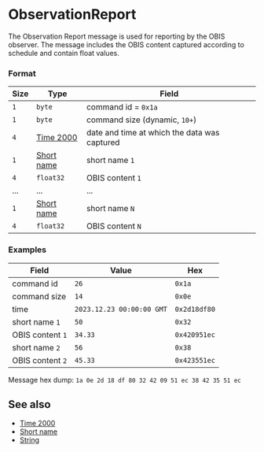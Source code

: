 # ObservationReport

The Observation Report message is used for reporting by the OBIS observer.
The message includes the OBIS content captured according to schedule and contain float values.


### Format

| Size | Type                                 | Field                                        |
| ---- | ------------------------------------ | -------------------------------------------- |
| `1`  | `byte`                               | command id = `0x1a`                          |
| `1`  | `byte`                               | command size (dynamic, `10+`)                |
| `4`  | [Time 2000](../types.md#time-2000)   | date and time at which the data was captured |
| `1`  | [Short name](../types.md#short-name) | short name `1`                               |
| `4`  | `float32`                            | OBIS content `1`                             |
| ...  | ...                                  | ...                                          |
| `1`  | [Short name](../types.md#short-name) | short name `N`                               |
| `4`  | `float32`                            | OBIS content `N`                             |

### Examples

| Field            | Value                     | Hex          |
| ---------------- | ------------------------- | ------------ |
| command id       | `26`                      | `0x1a`       |
| command size     | `14`                      | `0x0e`       |
| time             | `2023.12.23 00:00:00 GMT` | `0x2d18df80` |
| short name `1`   | `50`                      | `0x32`       |
| OBIS content `1` | `34.33`                   | `0x420951ec` |
| short name `2`   | `56`                      | `0x38`       |
| OBIS content `2` | `45.33`                   | `0x423551ec` |

Message hex dump: `1a 0e 2d 18 df 80 32 42 09 51 ec 38 42 35 51 ec`


## See also

* [Time 2000](../types.md#time-2000)
* [Short name](../types.md#short-name)
* [String](../types.md#string)

